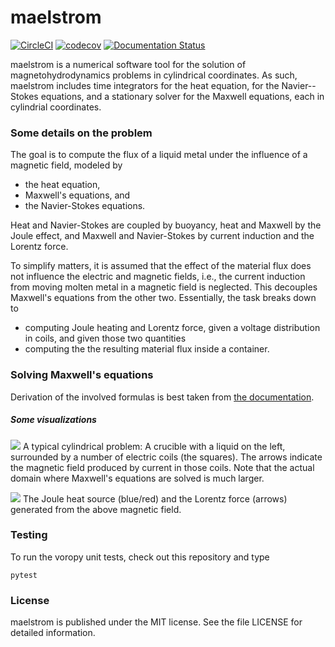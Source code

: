 # maelstrom

[![CircleCI](https://img.shields.io/circleci/project/github/nschloe/maelstrom/master.svg)](https://circleci.com/gh/nschloe/maelstrom/tree/master)
[![codecov](https://img.shields.io/codecov/c/github/nschloe/maelstrom.svg)](https://codecov.io/gh/nschloe/maelstrom)
[![Documentation Status](https://readthedocs.org/projects/maelstrom/badge/?version=master)](https://maelstrom.readthedocs.io/en/master/)

maelstrom is a numerical software tool for the solution of magnetohydrodynamics
problems in cylindrical coordinates.
As such, maelstrom includes time integrators for the heat equation, for the
Navier--Stokes equations, and a stationary solver for the Maxwell equations,
each in cylindrial coordinates.

### Some details on the problem

The goal is to compute the flux of a liquid metal under the influence of a
magnetic field, modeled by

  * the heat equation,
  * Maxwell's equations, and
  * the Navier-Stokes equations.

Heat and Navier-Stokes are coupled by buoyancy, heat and Maxwell by the Joule
effect, and Maxwell and Navier-Stokes by current induction and the Lorentz
force.

To simplify matters, it is assumed that the effect of the material flux does
not influence the electric and magnetic fields, i.e., the current induction
from moving molten metal in a magnetic field is neglected. This decouples
Maxwell's equations from the other two. Essentially, the task breaks down to

 * computing Joule heating and Lorentz force, given a voltage distribution in
   coils, and given those two quantities
 * computing the the resulting material flux inside a container.

### Solving Maxwell's equations

Derivation of the involved formulas is best taken from [the
documentation](https://maelstrom.readthedocs.io/en/master/maelstrom.maxwell.html).

##### Some visualizations

![](https://nschloe.github.io/maelstrom/magnetic-field.gif)
A typical cylindrical problem: A crucible with a liquid on the left, surrounded
by a number of electric coils (the squares). The arrows indicate the magnetic
field produced by current in those coils. Note that the actual domain where
Maxwell's equations are solved is much larger.

![](https://nschloe.github.io/maelstrom/lorentz-joule.png)
The Joule heat source (blue/red) and the Lorentz force (arrows) generated from
the above magnetic field.

### Testing

To run the voropy unit tests, check out this repository and type
```
pytest
```

### License

maelstrom is published under the MIT license. See the file LICENSE for detailed
information.
